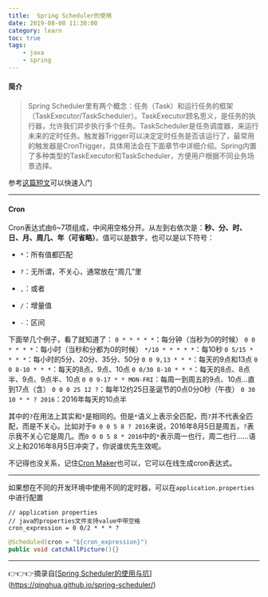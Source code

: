 ```yaml
---
title:  Spring Scheduler的使用
date: 2019-08-08 11:30:00
category: learn
toc: true
tags:
    - java
    - spring
---
```


#### 简介

> Spring Scheduler里有两个概念：任务（Task）和运行任务的框架（TaskExecutor/TaskScheduler）。TaskExecutor顾名思义，是任务的执行器，允许我们异步执行多个任务。TaskScheduler是任务调度器，来运行未来的定时任务。触发器Trigger可以决定定时任务是否该运行了，最常用的触发器是CronTrigger，具体用法会在下面章节中详细介绍。Spring内置了多种类型的TaskExecutor和TaskScheduler，方便用户根据不同业务场景选择。

参考[这篇短文](https://www.baeldung.com/spring-scheduled-tasks)可以快速入门

---

#### Cron 

Cron表达式由6~7项组成，中间用空格分开。从左到右依次是：**秒、分、时、日、月、周几、年（可省略）**。值可以是数字，也可以是以下符号：
- `*`：所有值都匹配

- `?`：无所谓，不关心，通常放在“周几”里

- `,`：或者

- `/`：增量值

- `-`：区间

  

下面举几个例子，看了就知道了：
`0 * * * * *`：每分钟（当秒为0的时候）
`0 0 * * * *`：每小时（当秒和分都为0的时候）
`*/10 * * * * *`：每10秒
`0 5/15 * * * *`：每小时的5分、20分、35分、50分
`0 0 9,13 * * *`：每天的9点和13点
`0 0 8-10 * * *`：每天的8点、9点、10点
`0 0/30 8-10 * * *`：每天的8点、8点半、9点、9点半、10点
`0 0 9-17 * * MON-FRI`：每周一到周五的9点、10点…直到17点（含）
`0 0 0 25 12 ?`：每年12约25日圣诞节的0点0分0秒（午夜）
`0 30 10 * * ? 2016`：2016年每天的10点半

其中的`?`在用法上其实和`*`是相同的。但是`*`语义上表示全匹配，而`?`并不代表全匹配，而是不关心。比如对于`0 0 0 5 8 ? 2016`来说，2016年8月5日是周五，`?`表示我不关心它是周几。而`0 0 0 5 8 * 2016`中的`*`表示周一也行，周二也行……语义上和2016年8月5日冲突了，你说谁优先生效呢。

不记得也没关系，记住[Cron Maker](http://www.cronmaker.com/)也可以，它可以在线生成cron表达式。

---

如果想在不同的开发环境中使用不同的定时器，可以在`application.properties` 中进行配置

```properties
// application properties
// java的properties文件支持value中带空格
cron_expression = 0 0/2 * * * ?
```



```java
@Scheduled(cron = "${cron_expression}")
public void catchAllPicture(){}
```

---

:point_right::point_right::point_right:摘录自[[Spring Scheduler的使用与坑](https://qinghua.github.io/spring-scheduler/)](https://qinghua.github.io/spring-scheduler/)

